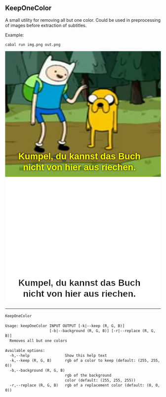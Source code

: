 ## KeepOneColor

A small utility for removing all but one color. Could be used in preprocessing
of images before extraction of subtitles.

Example:

```shell
cabal run img.png out.png
```

![before](https://raw.githubusercontent.com/afiodorov/keepOneColor/master/img.png)
![after](https://raw.githubusercontent.com/afiodorov/keepOneColor/master/out.png)

-----

```
KeepOneColor

Usage: keepOneColor INPUT OUTPUT [-k|--keep (R, G, B)]
                    [-b|--background (R, G, B)] [-r|--replace (R, G, B)]
  Removes all but one colors

Available options:
  -h,--help                Show this help text
  -k,--keep (R, G, B)      rgb of a color to keep (default: (255, 255, 0))
  -b,--background (R, G, B)
                           rgb of the background
                           color (default: (255, 255, 255))
  -r,--replace (R, G, B)   rgb of a replacement color (default: (0, 0, 0))
```
